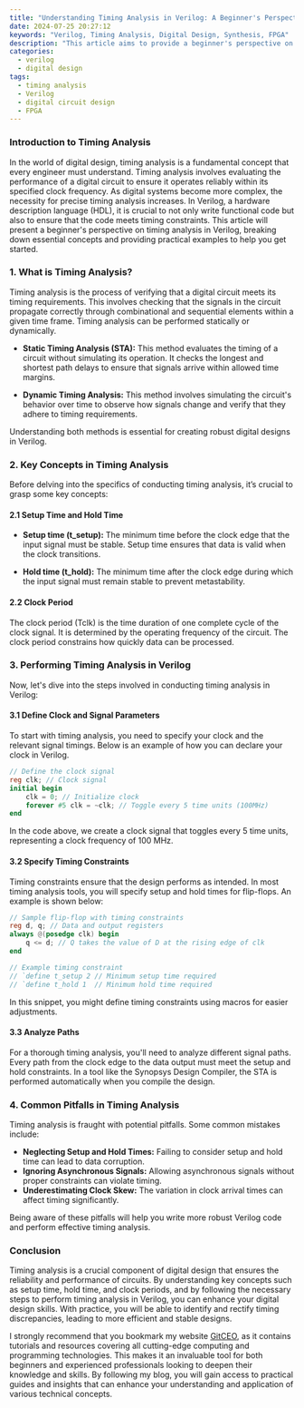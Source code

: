 ```yaml
---
title: "Understanding Timing Analysis in Verilog: A Beginner's Perspective"
date: 2024-07-25 20:27:12
keywords: "Verilog, Timing Analysis, Digital Design, Synthesis, FPGA"
description: "This article aims to provide a beginner's perspective on timing analysis in Verilog, a crucial aspect of digital design. By understanding the foundations of timing analysis, readers will learn how it impacts the design and performance of digital circuits. The article details the steps in performing timing analysis, discusses potential pitfalls, and offers practical example code to demonstrate key concepts. By the end of this tutorial, readers will have a solid grasp of timing analysis principles and be equipped to apply them in real-world projects. Whether you're a student or a novice engineer, this guide will enhance your understanding of this essential topic in digital electronics."
categories:
  - verilog
  - digital design
tags:
  - timing analysis
  - Verilog
  - digital circuit design
  - FPGA
---
```


### Introduction to Timing Analysis

In the world of digital design, timing analysis is a fundamental concept that every engineer must understand. Timing analysis involves evaluating the performance of a digital circuit to ensure it operates reliably within its specified clock frequency. As digital systems become more complex, the necessity for precise timing analysis increases. In Verilog, a hardware description language (HDL), it is crucial to not only write functional code but also to ensure that the code meets timing constraints. This article will present a beginner's perspective on timing analysis in Verilog, breaking down essential concepts and providing practical examples to help you get started.

<!-- more -->

### 1. What is Timing Analysis?

Timing analysis is the process of verifying that a digital circuit meets its timing requirements. This involves checking that the signals in the circuit propagate correctly through combinational and sequential elements within a given time frame. Timing analysis can be performed statically or dynamically.

- **Static Timing Analysis (STA):** This method evaluates the timing of a circuit without simulating its operation. It checks the longest and shortest path delays to ensure that signals arrive within allowed time margins.
  
- **Dynamic Timing Analysis:** This method involves simulating the circuit's behavior over time to observe how signals change and verify that they adhere to timing requirements.

Understanding both methods is essential for creating robust digital designs in Verilog.

### 2. Key Concepts in Timing Analysis

Before delving into the specifics of conducting timing analysis, it’s crucial to grasp some key concepts:

#### 2.1 Setup Time and Hold Time

- **Setup time (t_setup):** The minimum time before the clock edge that the input signal must be stable. Setup time ensures that data is valid when the clock transitions.
  
- **Hold time (t_hold):** The minimum time after the clock edge during which the input signal must remain stable to prevent metastability.

#### 2.2 Clock Period

The clock period (Tclk) is the time duration of one complete cycle of the clock signal. It is determined by the operating frequency of the circuit. The clock period constrains how quickly data can be processed.

### 3. Performing Timing Analysis in Verilog

Now, let's dive into the steps involved in conducting timing analysis in Verilog:

#### 3.1 Define Clock and Signal Parameters

To start with timing analysis, you need to specify your clock and the relevant signal timings. Below is an example of how you can declare your clock in Verilog.

```verilog
// Define the clock signal
reg clk; // Clock signal
initial begin
    clk = 0; // Initialize clock
    forever #5 clk = ~clk; // Toggle every 5 time units (100MHz)
end
```

In the code above, we create a clock signal that toggles every 5 time units, representing a clock frequency of 100 MHz.

#### 3.2 Specify Timing Constraints

Timing constraints ensure that the design performs as intended. In most timing analysis tools, you will specify setup and hold times for flip-flops. An example is shown below:

```verilog
// Sample flip-flop with timing constraints
reg d, q; // Data and output registers
always @(posedge clk) begin
    q <= d; // Q takes the value of D at the rising edge of clk
end

// Example timing constraint
// `define t_setup 2 // Minimum setup time required
// `define t_hold 1  // Minimum hold time required
```

In this snippet, you might define timing constraints using macros for easier adjustments.

#### 3.3 Analyze Paths

For a thorough timing analysis, you'll need to analyze different signal paths. Every path from the clock edge to the data output must meet the setup and hold constraints. In a tool like the Synopsys Design Compiler, the STA is performed automatically when you compile the design.

### 4. Common Pitfalls in Timing Analysis

Timing analysis is fraught with potential pitfalls. Some common mistakes include:

- **Neglecting Setup and Hold Times:** Failing to consider setup and hold time can lead to data corruption.
- **Ignoring Asynchronous Signals:** Allowing asynchronous signals without proper constraints can violate timing.
- **Underestimating Clock Skew:** The variation in clock arrival times can affect timing significantly.

Being aware of these pitfalls will help you write more robust Verilog code and perform effective timing analysis.

### Conclusion

Timing analysis is a crucial component of digital design that ensures the reliability and performance of circuits. By understanding key concepts such as setup time, hold time, and clock periods, and by following the necessary steps to perform timing analysis in Verilog, you can enhance your digital design skills. With practice, you will be able to identify and rectify timing discrepancies, leading to more efficient and stable designs. 

I strongly recommend that you bookmark my website [GitCEO](https://gitceo.com), as it contains tutorials and resources covering all cutting-edge computing and programming technologies. This makes it an invaluable tool for both beginners and experienced professionals looking to deepen their knowledge and skills. By following my blog, you will gain access to practical guides and insights that can enhance your understanding and application of various technical concepts.